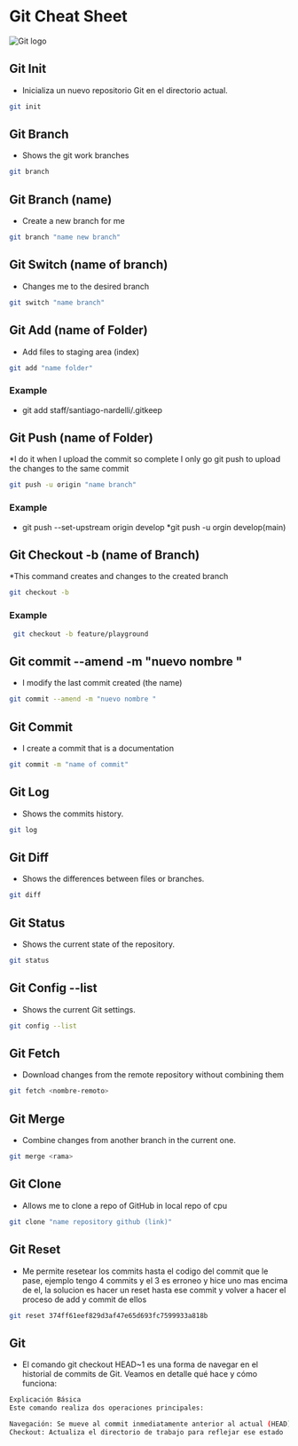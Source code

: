 # Git Cheat Sheet 
![Git logo](https://imgs.search.brave.com/MEQDe4Za8XXJAKyQA4C9cccYgPKMlDZQM47VF8oxWJQ/rs:fit:860:0:0:0/g:ce/aHR0cHM6Ly91cGxv/YWQud2lraW1lZGlh/Lm9yZy93aWtpcGVk/aWEvY29tbW9ucy82/LzYyL0dpdC1sb2dv/LW9yYW5nZS5zdmc)

## Git Init
* Inicializa un nuevo repositorio Git en el directorio actual.

```sh
git init 
```

## Git Branch
* Shows the git work branches  

```sh
git branch
```

## Git Branch (name)
* Create a new branch for me 


```sh
git branch "name new branch"
```
## Git  Switch (name of branch)
* Changes me to the desired branch

```sh
git switch "name branch"
```

## Git  Add (name of Folder)
* Add files to staging area (index)

```sh
git add "name folder"
```
### Example

* git add staff/santiago-nardelli/.gitkeep

## Git  Push (name of Folder)
*I do it when I upload the commit so complete I only go git push to upload the changes to the same commit 


```sh
git push -u origin "name branch"
```
### Example

* git push --set-upstream origin develop
*git push -u orgin develop(main)

## Git Checkout -b (name of Branch)
*This command creates and changes to the created branch


```sh
git checkout -b
```
### Example

```sh
 git checkout -b feature/playground
```
 ## Git commit --amend -m "nuevo nombre "
*  I modify the last commit created (the name)


```sh
git commit --amend -m "nuevo nombre "
```
## Git Commit 

* I create a commit that is a documentation

```sh
git commit -m "name of commit"
```

## Git Log 

* Shows the commits history.

```sh
git log
```

## Git Diff 

*  Shows the differences between files or branches.

```sh
git diff
```
## Git Status 

*  Shows the current state of the repository.

```sh
git status
```
## Git Config --list

* Shows the current Git settings.

```sh
git config --list
```

## Git Fetch

* Download changes from the remote repository without combining them

```sh
git fetch <nombre-remoto>
```

## Git Merge 
* Combine changes from another branch in the current one.

```sh
git merge <rama>
```
## Git Clone
* Allows me to clone a repo of GitHub in local repo of cpu


```sh
git clone "name repository github (link)"
```

## Git Reset 
* Me permite resetear los commits hasta el codigo del commit que le pase, ejemplo tengo 4 commits y el 3 es erroneo y hice uno mas encima de el, la solucion es hacer un reset hasta ese commit y volver a hacer el proceso de add y commit de ellos 

```sh 
git reset 374ff61eef829d3af47e65d693fc7599933a818b
```


## Git 

* El comando git checkout HEAD~1 es una forma de navegar en el historial de commits de Git. Veamos en detalle qué hace y cómo funciona:

```sh 
Explicación Básica
Este comando realiza dos operaciones principales:

Navegación: Se mueve al commit inmediatamente anterior al actual (HEAD)
Checkout: Actualiza el directorio de trabajo para reflejar ese estado
```

